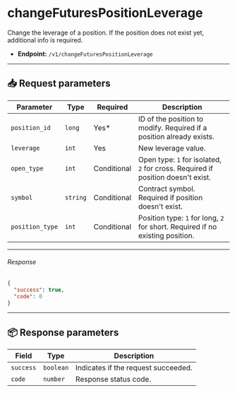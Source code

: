 # changeFuturesPositionLeverage

Change the leverage of a position. If the position does not exist yet, additional info is required.

- **Endpoint:** `/v1/changeFuturesPositionLeverage`

---

## 📥 Request parameters

| **Parameter**     | **Type**   | **Required** | **Description**                                                                 |
|------------------|------------|--------------|---------------------------------------------------------------------------------|
| `position_id`    | `long`     | Yes*         | ID of the position to modify. Required if a position already exists.           |
| `leverage`       | `int`      | Yes          | New leverage value.                                                             |
| `open_type`      | `int`      | Conditional  | Open type: `1` for isolated, `2` for cross. Required if position doesn't exist.|
| `symbol`         | `string`   | Conditional  | Contract symbol. Required if position doesn't exist.                            |
| `position_type`  | `int`      | Conditional  | Position type: `1` for long, `2` for short. Required if no existing position.   |

---

###### Response

```json
{
  "success": true,
  "code": 0
}
```

---

## 📦 Response parameters

| **Field**     | **Type**   | **Description**                     |
|---------------|------------|-------------------------------------|
| `success`     | `boolean`  | Indicates if the request succeeded. |
| `code`        | `number`   | Response status code.               |
